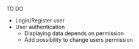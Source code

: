 TO DO

- Login/Register user
- User authentication
  - Displaying data depends on permission
  - Add possibility to change users permission
